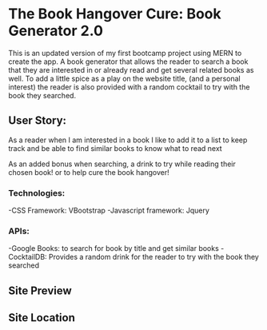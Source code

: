 # The Book Hangover Cure: Book Generator 2.0 
This is an updated version of my first bootcamp project using MERN to create the app.
A book generator that allows the reader to search a book that they are interested in or already read and get several related books as well. To add a little spice as a play on the website title, (and a personal interest) the reader is also provided with a random cocktail to try with the book they searched.

## User Story:
As a reader when I am interested in a book I like to add it to a list to keep track and be able to find similar books to know what to read next

As an added bonus when searching, a drink to try while reading their chosen book! or to help cure the book hangover!

### Technologies:
-CSS Framework: VBootstrap
-Javascript framework: Jquery
### APIs:
-Google Books: to search for book by title and get similar books
-CocktailDB: Provides a random drink for the reader to try with the book they searched

## Site Preview

## Site Location


